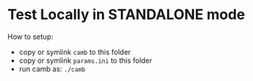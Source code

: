 Test Locally in STANDALONE mode
===============================

How to setup:
* copy or symlink `camb` to this folder
* copy or symlink `params.ini` to this folder
* run camb as: 
``` ./camb ```
